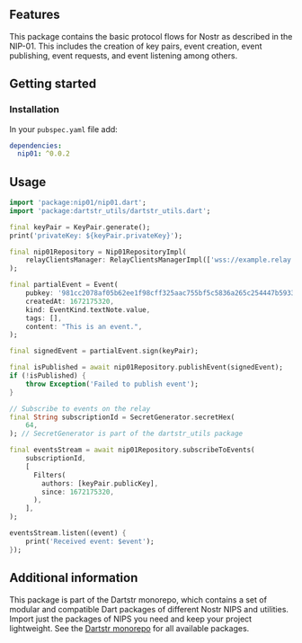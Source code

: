 <!--
This README describes the package. If you publish this package to pub.dev,
this README's contents appear on the landing page for your package.

For information about how to write a good package README, see the guide for
[writing package pages](https://dart.dev/tools/pub/writing-package-pages).

For general information about developing packages, see the Dart guide for
[creating packages](https://dart.dev/guides/libraries/create-packages)
and the Flutter guide for
[developing packages and plugins](https://flutter.dev/to/develop-packages).
-->

## Features

This package contains the basic protocol flows for Nostr as described in the NIP-01. This includes the creation of key pairs, event creation, event publishing, event requests, and event listening among others.

## Getting started

### Installation

In your `pubspec.yaml` file add:

```yaml
dependencies:
  nip01: ^0.0.2
```

## Usage

```dart
import 'package:nip01/nip01.dart';
import 'package:dartstr_utils/dartstr_utils.dart';

final keyPair = KeyPair.generate();
print('privateKey: ${keyPair.privateKey}');

final nip01Repository = Nip01RepositoryImpl(
    relayClientsManager: RelayClientsManagerImpl(['wss://example.relay.org']),
);

final partialEvent = Event(
    pubkey: '981cc2078af05b62ee1f98cff325aac755bf5c5836a265c254447b5933c6223b',
    createdAt: 1672175320,
    kind: EventKind.textNote.value,
    tags: [],
    content: "This is an event.",
);

final signedEvent = partialEvent.sign(keyPair);

final isPublished = await nip01Repository.publishEvent(signedEvent);
if (!isPublished) {
    throw Exception('Failed to publish event');
}

// Subscribe to events on the relay
final String subscriptionId = SecretGenerator.secretHex(
    64,
); // SecretGenerator is part of the dartstr_utils package

final eventsStream = await nip01Repository.subscribeToEvents(
    subscriptionId,
    [
      Filters(
        authors: [keyPair.publicKey],
        since: 1672175320,
      ),
    ],
);

eventsStream.listen((event) {
    print('Received event: $event');
});
```

## Additional information

This package is part of the Dartstr monorepo, which contains a set of modular and compatible Dart packages of different Nostr NIPS and utilities. Import just the packages of NIPS you need and keep your project lightweight. See the [Dartstr monorepo](https://github.com/kumulynja/dartstr) for all available packages.
